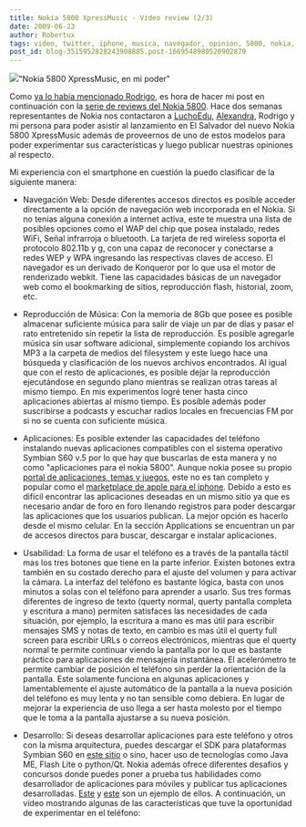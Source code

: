 ```yaml
---
title: Nokia 5800 XpressMusic - Video review (2/3)
date: 2009-06-23
author: Robertux
tags: video, twitter, iphone, musica, navegador, opinion, 5800, nokia, nokia 5800, gadget, review, herramienta
post_id: blog-3515952828243908885.post-1669548980520902879
---
```


[![](http://1.bp.blogspot.com/_jH77WNrMVRA/SkBvEN_uSoI/AAAAAAAAFuc/VsAQOsvL0gk/s400/NokiaInHand.jpg)](http://1.bp.blogspot.com/_jH77WNrMVRA/SkBvEN_uSoI/AAAAAAAAFuc/VsAQOsvL0gk/s1600-h/NokiaInHand.jpg)"Nokia 5800 XpressMusic, en mi poder"

Como [ya lo había mencionado Rodrigo](http://www.srbyte.com/2009/06/ganate-un-nokia-5800-xpressmusic.html), es hora de hacer mi post en continuación con la [serie de reviews del Nokia 5800](http://www.srbyte.com/2009/06/review-nokia-5800-xpressmusic-13.html). Hace dos semanas representantes de Nokia nos contactaron a [LuchoEdu](http://elgeek.info/), [Alexandra](http://dulcelimonpartido.blogspot.com/), Rodrigo y mi persona para poder asistir al lanzamiento en El Salvador del nuevo Nokia 5800 XpressMusic además de proveernos de uno de estos modelos para poder experimentar sus características y luego publicar nuestras opiniones al respecto.

Mi experiencia con el smartphone en cuestión la puedo clasificar de la siguiente manera:

- Navegación Web: Desde diferentes accesos directos es posible acceder directamente a la opción de navegación web incorporada en el Nokia. Si no tenías alguna conexión a internet activa, este te muestra una lista de posibles opciones como el WAP del chip que posea instalado, redes WiFi, Señal infrarroja o bluetooth. La tarjeta de red wireless soporta el protocolo 802.11b y g, con una capaz de reconocer y conectarse a redes WEP y WPA ingresando las respectivas claves de acceso. El navegador es un derivado de Konqueror por lo que usa el motor de renderizado webkit. Tiene las capacidades básicas de un navegador web como el bookmarking de sitios, reproducción flash, historial, zoom, etc.

- Reproducción de Música: Con la memoria de 8Gb que posee es posible almacenar suficiente música para salir de viaje un par de días y pasar el rato entretenido sin repetir la lista de reproducción. Es posible agregarle música sin usar software adicional, simplemente copiando los archivos MP3 a la carpeta de medios del filesystem y este luego hace una búsqueda y clasificación de los nuevos archivos encontrados. Al igual que con el resto de aplicaciones, es posible dejar la reproducción ejecutándose en segundo plano mientras se realizan otras tareas al mismo tiempo. En mis experimentos logré tener hasta cinco aplicaciones abiertas al mismo tiempo. Es posible además poder suscribirse a podcasts y escuchar radios locales en frecuencias FM por si no se cuenta con suficiente música.

- Aplicaciones: Es posible extender las capacidades del teléfono instalando nuevas aplicaciones compatibles con el sistema operativo Symbian S60 v.5 por lo que hay que buscarlas de esta manera y no como "aplicaciones para el nokia 5800". Aunque nokia posee su propio [portal de aplicaciones, temas y juegos](https://store.ovi.com/), este no es tan completo y popular como el [marketplace de apple para el iphone](http://www.apple.com/iphone/apps-for-iphone/). Debido a esto es difícil encontrar las aplicaciones deseadas en un mismo sitio ya que es necesario andar de foro en foro llenando registros para poder descargar las aplicaciones que los usuarios publican. La mejor opción es hacerlo desde el mismo celular. En la sección Applications se encuentran un par de accesos directos para buscar, descargar e instalar aplicaciones.

- Usabilidad: La forma de usar el teléfono es a través de la pantalla táctil mas los tres botones que tiene en la parte inferior. Existen botones extra también en su costado derecho para el ajuste del volumen y para activar la cámara. La interfaz del teléfono es bastante lógica, basta con unos minutos a solas con el teléfono para aprender a usarlo. Sus tres formas diferentes de ingreso de texto (querty normal, querty pantalla completa y escritura a mano) permiten satisfaces las necesidades de cada situación, por ejemplo, la escritura a mano es mas útil para escribir mensajes SMS y notas de texto, en cambio es mas útil el querty full screen para escribir URLs o correos electrónicos, mientras que el querty normal te permite continuar viendo la pantalla por lo que es bastante práctico para aplicaciones de mensajería instantánea. El acelerómetro te permite cambiar de posición el teléfono sin perder la orientación de la pantalla. Este solamente funciona en algunas aplicaciones y lamentablemente el ajuste automático de la pantalla a la nueva posición del teléfono es muy lenta y no tan sensible como debiera. En lugar de mejorar la experiencia de uso llega a ser hasta molesto por el tiempo que le toma a la pantalla ajustarse a su nueva posición.

- Desarrollo: Si deseas desarrollar aplicaciones para este teléfono y otros con la misma arquitectura, puedes descargar el SDK para plataformas Symbian S60 en [este sitio](http://www.forum.nokia.com/info/sw.nokia.com/id/ec866fab-4b76-49f6-b5a5-af0631419e9c/S60_All_in_One_SDKs.html) o sino, hacer uso de tecnologías como Java ME, Flash Lite o python/Qt. Nokia además ofrece diferentes desafíos y concursos donde puedes poner a prueba tus habilidades como desarrollador de aplicaciones para móviles y publicar tus aplicaciones desarrolladas. [Este](http://wiki.forum.nokia.com/index.php/Mobile_Design_Challenge_part_2) y [este](http://www.callingallinnovators.com/) son un ejemplo de ellos.
A continuación, un vídeo mostrando algunas de las características que tuve la oportunidad de experimentar en el teléfono: